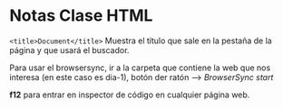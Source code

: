 # Notas Clase HTML

`<title>Document</title>` Muestra el título que sale en la pestaña de la página y que usará el buscador.

Para usar el browsersync, ir a la carpeta que contiene la web que nos interesa (en este caso es dia-1), botón der ratón --> *BrowserSync start*

**f12** para entrar en inspector de código en cualquier página web.
